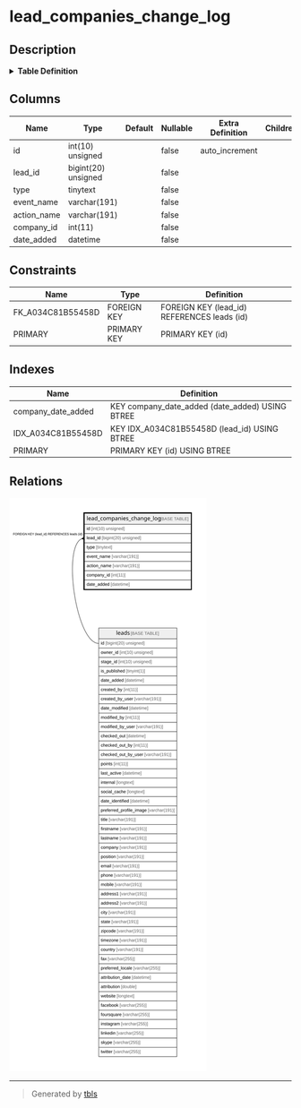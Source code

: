 # lead_companies_change_log

## Description

<details>
<summary><strong>Table Definition</strong></summary>

```sql
CREATE TABLE `lead_companies_change_log` (
  `id` int(10) unsigned NOT NULL AUTO_INCREMENT,
  `lead_id` bigint(20) unsigned NOT NULL,
  `type` tinytext COLLATE utf8mb4_unicode_ci NOT NULL,
  `event_name` varchar(191) COLLATE utf8mb4_unicode_ci NOT NULL,
  `action_name` varchar(191) COLLATE utf8mb4_unicode_ci NOT NULL,
  `company_id` int(11) NOT NULL,
  `date_added` datetime NOT NULL,
  PRIMARY KEY (`id`),
  KEY `IDX_A034C81B55458D` (`lead_id`),
  KEY `company_date_added` (`date_added`),
  CONSTRAINT `FK_A034C81B55458D` FOREIGN KEY (`lead_id`) REFERENCES `leads` (`id`) ON DELETE CASCADE
) ENGINE=InnoDB DEFAULT CHARSET=utf8mb4 COLLATE=utf8mb4_unicode_ci ROW_FORMAT=DYNAMIC
```

</details>

## Columns

| Name | Type | Default | Nullable | Extra Definition | Children | Parents | Comment |
| ---- | ---- | ------- | -------- | --------------- | -------- | ------- | ------- |
| id | int(10) unsigned |  | false | auto_increment |  |  |  |
| lead_id | bigint(20) unsigned |  | false |  |  | [leads](leads.md) |  |
| type | tinytext |  | false |  |  |  |  |
| event_name | varchar(191) |  | false |  |  |  |  |
| action_name | varchar(191) |  | false |  |  |  |  |
| company_id | int(11) |  | false |  |  |  |  |
| date_added | datetime |  | false |  |  |  |  |

## Constraints

| Name | Type | Definition |
| ---- | ---- | ---------- |
| FK_A034C81B55458D | FOREIGN KEY | FOREIGN KEY (lead_id) REFERENCES leads (id) |
| PRIMARY | PRIMARY KEY | PRIMARY KEY (id) |

## Indexes

| Name | Definition |
| ---- | ---------- |
| company_date_added | KEY company_date_added (date_added) USING BTREE |
| IDX_A034C81B55458D | KEY IDX_A034C81B55458D (lead_id) USING BTREE |
| PRIMARY | PRIMARY KEY (id) USING BTREE |

## Relations

![er](lead_companies_change_log.svg)

---

> Generated by [tbls](https://github.com/k1LoW/tbls)
